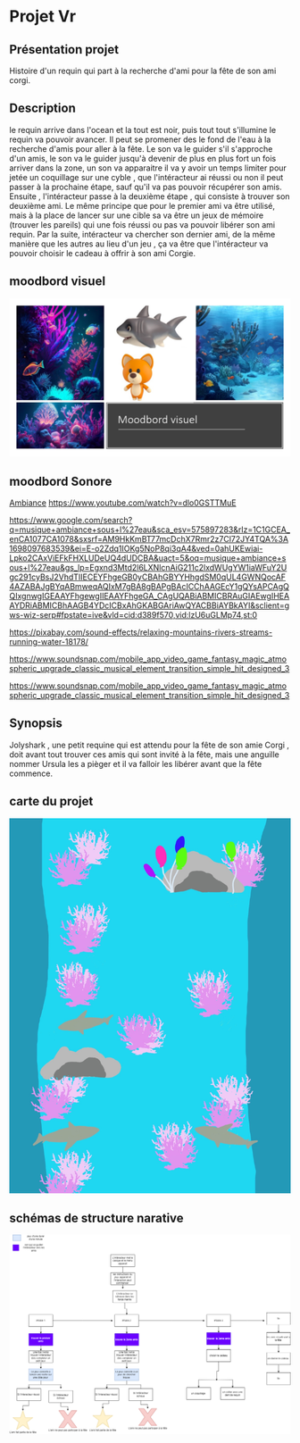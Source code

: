 # Projet Vr


## Présentation projet
Histoire d'un requin qui part à la recherche d'ami pour la fête de son ami corgi.

## Description

le requin arrive dans l'ocean et la tout est noir, puis tout tout s'illumine le requin va pouvoir avancer. Il peut se promener des le fond de l'eau à la recherche d'amis pour aller à la fête. Le son va le guider s'il s'approche d'un amis, le son va le guider jusqu'à devenir de plus en plus fort un fois arriver dans la zone, un son va apparaitre il va y avoir un temps limiter pour jetée un coquillage sur une cyble , que l'intéracteur ai réussi ou non il peut passer à la prochaine étape, sauf qu'il va pas pouvoir récupérer son amis. Ensuite , l'intéracteur passe à la deuxième étape , qui consiste à trouver son deuxième ami. Le même principe que pour le premier ami va être utilisé,  mais à la place de lancer sur une cible sa va être un jeux de mémoire (trouver les pareils) qui une fois réussi ou pas va pouvoir libérer son ami requin. Par la suite, intéracteur va chercher son dernier ami, de la même manière que les autres au lieu d'un jeu , ça va être que l'intéracteur va pouvoir choisir le cadeau à offrir à son ami Corgie.
## moodbord visuel

<img src="media/moodbord_visuel.jpg"
   />

## moodbord Sonore

 [Ambiance](https://cmontmorency365-my.sharepoint.com/:p:/g/personal/2133078_cmontmorency_qc_ca/EZ9mJpyzJQdNui28878j2PMBDySUkvZVkGmXLkNzaNf6WA?e=x1Y4mc)
https://www.youtube.com/watch?v=dlo0GSTTMuE 

https://www.google.com/search?q=musique+ambiance+sous+l%27eau&sca_esv=575897283&rlz=1C1GCEA_enCA1077CA1078&sxsrf=AM9HkKmBT77mcDchX7Rmr2z7Cl72JY4TQA%3A1698097683539&ei=E-o2Zdq1IOKg5NoP8qi3qA4&ved=0ahUKEwiai-Lpko2CAxViEFkFHXLUDeUQ4dUDCBA&uact=5&oq=musique+ambiance+sous+l%27eau&gs_lp=Egxnd3Mtd2l6LXNlcnAiG211c2lxdWUgYW1iaWFuY2Ugc291cyBsJ2VhdTIIECEYFhgeGB0yCBAhGBYYHhgdSM0qUL4GWNQocAF4AZABAJgBYqABmweqAQIxM7gBA8gBAPgBAcICChAAGEcY1gQYsAPCAgQQIxgnwgIGEAAYFhgewgIIEAAYFhgeGA_CAgUQABiABMICBRAuGIAEwgIHEAAYDRiABMICBhAAGB4YDcICBxAhGKABGAriAwQYACBBiAYBkAYI&sclient=gws-wiz-serp#fpstate=ive&vld=cid:d389f570,vid:lzU6uGLMp74,st:0

https://pixabay.com/sound-effects/relaxing-mountains-rivers-streams-running-water-18178/


https://www.soundsnap.com/mobile_app_video_game_fantasy_magic_atmospheric_upgrade_classic_musical_element_transition_simple_hit_designed_3

https://www.soundsnap.com/mobile_app_video_game_fantasy_magic_atmospheric_upgrade_classic_musical_element_transition_simple_hit_designed_3


## Synopsis
Jolyshark , une petit requine qui est attendu pour la fête de son amie Corgi , doit avant tout trouver ces amis qui sont invité à la fête,  mais une anguille nommer Ursula les a pièger et il va falloir les libérer avant que la fête commence.

## carte du projet 
<img src="media/carte.png"
   />

## schémas de structure narative
<img src="media/schemas_programmation.drawio.png"
   />

